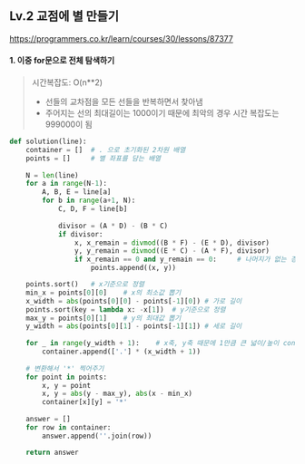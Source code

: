 ## Lv.2  교점에 별 만들기

https://programmers.co.kr/learn/courses/30/lessons/87377

#### 1. 이중 for문으로 전체 탐색하기
> 시간복잡도: O(n**2)
> 
> - 선들의 교차점을 모든 선들을 반복하면서 찾아냄
> - 주어지는 선의 최대길이는 1000이기 때문에 최악의 경우 시간 복잡도는 999000이 됨

```python
def solution(line):
    container = []  # . 으로 초기화된 2차원 배열
    points = []     # 별 좌표를 담는 배열
    
    N = len(line)
    for a in range(N-1):
        A, B, E = line[a]
        for b in range(a+1, N):
            C, D, F = line[b]
            
            divisor = (A * D) - (B * C)
            if divisor:
                x, x_remain = divmod((B * F) - (E * D), divisor)
                y, y_remain = divmod((E * C) - (A * F), divisor)
                if x_remain == 0 and y_remain == 0:     # 나머지가 없는 경우(정수) points에 추가
                    points.append((x, y))

    points.sort()   # x기준으로 정렬
    min_x = points[0][0]    # x의 최소값 뽑기
    x_width = abs(points[0][0] - points[-1][0]) # 가로 길이
    points.sort(key = lambda x: -x[1])  # y기준으로 정렬
    max_y = points[0][1]    # y의 최대값 뽑기
    y_width = abs(points[0][1] - points[-1][1]) # 세로 길이
    
    for _ in range(y_width + 1):    # x축, y축 때문에 1만큼 큰 넓이/높이 container 만들기
        container.append(['.'] * (x_width + 1))
    
    # 변환해서 '*' 찍어주기
    for point in points:
        x, y = point
        x, y = abs(y - max_y), abs(x - min_x)
        container[x][y] = '*'
    
    answer = []
    for row in container:
        answer.append(''.join(row))

    return answer
```
